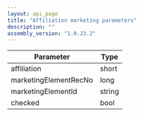 ```yaml
---
layout: api_page
title: "Affiliation marketing parameters"
description: ""
assembly_version: "1.0.23.2"
---
```



| Parameter | Type |
| --------- | ---- |
| affiliation | short |
| marketingElementRecNo | long |
| marketingElementId | string |
| checked | bool |

